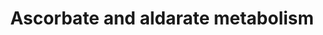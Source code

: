 ---
annotations:
- id: PW:0000062
  parent: classic metabolic pathway
  type: Pathway Ontology
  value: ascorbate and aldarate metabolic pathway
- id: PW:0000558
  parent: regulatory pathway
  type: Pathway Ontology
  value: glucose conversion pathway
authors:
- MaintBot
- AllanKuchinsky
- AlexanderPico
- Christine Chichester
- Mkutmon
- Egonw
- DeSl
description: 'Source: [http://www.genome.jp/kegg-bin/show_pathway?mtu00053 KEGG Pathways].
  The Ascorbate and aldarate metabolism for Mycobacterium tuberculosis is not completely
  understood yet; conversions which are not clear are depicted with a dashed arrow.
  Two out of the three literature references provided for this pathway are for E.
  coli and could be not specific enough for Mycobacterium tuberculosis.'
last-edited: 2017-12-15
organisms:
- Mycobacterium tuberculosis
redirect_from:
- /index.php/Pathway:WP1622
- /instance/WP1622
- /instance/WP1622_rr95452
revision: r95452
schema-jsonld:
- '@context': https://schema.org/
  '@id': https://wikipathways.github.io/pathways/WP1622.html
  '@type': Dataset
  creator:
    '@type': Organization
    name: WikiPathways
  description: 'Source: [http://www.genome.jp/kegg-bin/show_pathway?mtu00053 KEGG
    Pathways]. The Ascorbate and aldarate metabolism for Mycobacterium tuberculosis
    is not completely understood yet; conversions which are not clear are depicted
    with a dashed arrow. Two out of the three literature references provided for this
    pathway are for E. coli and could be not specific enough for Mycobacterium tuberculosis.'
  keywords:
  - D-Glucarate
  - D-Glucuronolactone
  - L-Ascorbate
  - L-Gulono-1,4-lactone
  - L-gulonolactone oxidase
  - L-xylo-Hexulonolactone
  - UDP-glucose
  - UDP-glucuronate
  - aldA
  - aldC
  - aldehyde dehydrogenase (EC:1.2.1.-)
  - aldehyde dehydrogenase (EC:1.2.1.3)
  - udgA
  license: CC0
  name: Ascorbate and aldarate metabolism
seo: CreativeWork
title: Ascorbate and aldarate metabolism
wpid: WP1622
---